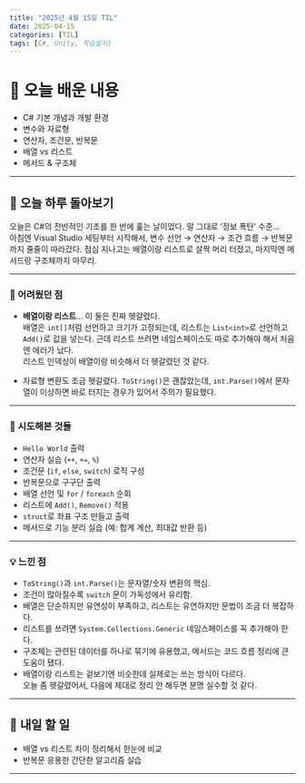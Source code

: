 ```yaml
---
title: "2025년 4월 15일 TIL"
date: 2025-04-15
categories: [TIL]
tags: [C#, Unity, 학습일지]
---
```


# 📝 오늘 배운 내용

- C# 기본 개념과 개발 환경  
- 변수와 자료형  
- 연산자, 조건문, 반복문  
- 배열 vs 리스트  
- 메서드 & 구조체  

---

## 🧠 오늘 하루 돌아보기

오늘은 C#의 전반적인 기초를 한 번에 훑는 날이었다. 말 그대로 ‘정보 폭탄’ 수준…  
아침엔 Visual Studio 세팅부터 시작해서, 변수 선언 → 연산자 → 조건 흐름 → 반복문까지 줄줄이 따라갔다. 점심 지나고는 배열이랑 리스트로 살짝 머리 터졌고, 마지막엔 메서드랑 구조체까지 마무리.

---

### 🤯 어려웠던 점

- **배열이랑 리스트**… 이 둘은 진짜 헷갈렸다.  
  배열은 `int[]`처럼 선언하고 크기가 고정되는데, 리스트는 `List<int>`로 선언하고 `Add()`로 값을 넣는다. 근데 리스트 쓰려면 네임스페이스도 따로 추가해야 해서 처음엔 에러가 났다.  
  리스트 인덱싱이 배열이랑 비슷해서 더 헷갈렸던 것 같다.

- 자료형 변환도 조금 헷갈렸다. `ToString()`은 괜찮았는데, `int.Parse()`에서 문자열이 이상하면 바로 터지는 경우가 있어서 주의가 필요했다.

---

### 🔧 시도해본 것들

- `Hello World` 출력  
- 연산자 실습 (`++`, `+=`, `%`)  
- 조건문 (`if`, `else`, `switch`) 로직 구성  
- 반복문으로 구구단 출력  
- 배열 선언 및 `for` / `foreach` 순회  
- 리스트에 `Add()`, `Remove()` 적용  
- `struct`로 좌표 구조 만들고 출력  
- 메서드로 기능 분리 실습 (예: 합계 계산, 최대값 반환 등)

---

### 💡 느낀 점

- `ToString()`과 `int.Parse()`는 문자열/숫자 변환의 핵심.  
- 조건이 많아질수록 `switch` 문이 가독성에서 유리함.  
- 배열은 단순하지만 유연성이 부족하고, 리스트는 유연하지만 문법이 조금 더 복잡하다.  
- 리스트를 쓰려면 `System.Collections.Generic` 네임스페이스를 꼭 추가해야 한다.  
- 구조체는 관련된 데이터를 하나로 묶기에 유용했고, 메서드는 코드 흐름 정리에 큰 도움이 됐다.  
- 배열이랑 리스트는 겉보기엔 비슷한데 실제로는 쓰는 방식이 다르다.  
  오늘 좀 헷갈렸어서, 다음에 제대로 정리 안 해두면 분명 실수할 것 같다.

---

## 🔁 내일 할 일

- 배열 vs 리스트 차이 정리해서 한눈에 비교  
- 반복문 응용한 간단한 알고리즘 실습

---
